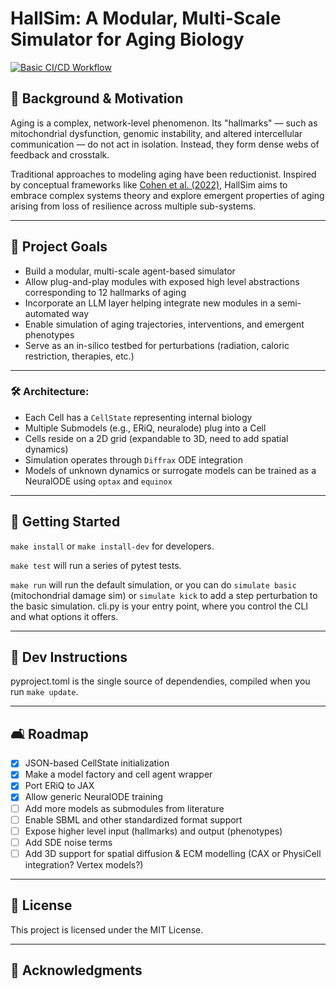 # HallSim: A Modular, Multi-Scale Simulator for Aging Biology
[![Basic CI/CD Workflow](https://github.com/BabaJaguska/HallSim/actions/workflows/basic_CI_linux.yaml/badge.svg)](https://github.com/BabaJaguska/HallSim/actions/workflows/basic_CI_linux.yaml)

## 🧬 Background & Motivation

Aging is a complex, network-level phenomenon. Its "hallmarks" — such as mitochondrial dysfunction, genomic instability, and altered intercellular communication — do not act in isolation. Instead, they form dense webs of feedback and crosstalk.

Traditional approaches to modeling aging have been reductionist. Inspired by conceptual frameworks like [Cohen et al. (2022)](https://pubmed.ncbi.nlm.nih.gov/37117782/), HallSim aims to embrace complex systems theory and explore emergent properties of aging arising from loss of resilience across multiple sub-systems.

---

## 🌟 Project Goals

* Build a modular, multi-scale agent-based simulator
* Allow plug-and-play modules with exposed high level abstractions corresponding to 12 hallmarks of aging
* Incorporate an LLM layer helping integrate new modules in a semi-automated way
* Enable simulation of aging trajectories, interventions, and emergent phenotypes
* Serve as an in-silico testbed for perturbations (radiation, caloric restriction, therapies, etc.)

---

### 🛠️ Architecture:

* Each Cell has a `CellState` representing internal biology
* Multiple Submodels (e.g., ERiQ, neuralode) plug into a Cell
* Cells reside on a 2D grid (expandable to 3D, need to add spatial dynamics)
* Simulation operates through `Diffrax` ODE integration
* Models of unknown dynamics or surrogate models can be trained as a NeuralODE using `optax` and `equinox`

---

## 🚀 Getting Started


`make install` or `make install-dev` for developers.

`make test` will run a series of pytest tests.

`make run` will run the default simulation, or you can do `simulate basic` (mitochondrial damage sim)
or `simulate kick` to add a step perturbation to the basic simulation.
cli.py is your entry point, where you control the CLI and what options it offers.

---

## 🧰 Dev Instructions

pyproject.toml is the single source of dependendies, compiled when you run `make update`.

---

## 🛋️ Roadmap

* [x] JSON-based CellState initialization
* [x] Make a model factory and cell agent wrapper
* [x] Port ERiQ to JAX
* [x] Allow generic NeuralODE training 
* [ ] Add more models as submodules from literature
* [ ] Enable SBML and other standardized format support
* [ ] Expose higher level input (hallmarks) and output (phenotypes)
* [ ] Add SDE noise terms
* [ ] Add 3D support for spatial diffusion & ECM modelling (CAX or PhysiCell integration? Vertex models?)

---

## 📜 License

This project is licensed under the MIT License.

---

## 🙏 Acknowledgments




